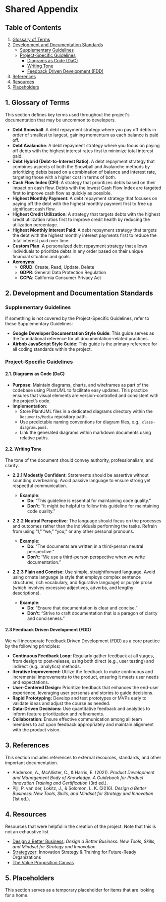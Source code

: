 # Shared Appendix


## Table of Contents
1. [Glossary of Terms](#1-glossary-of-terms)
2. [Development and Documentation Standards](#2-development-and-documentation-standards)
   - [Supplementary Guidelines](#supplementary-guidelines)
   - [Project-Specific Guidelines](#project-specific-guidelines)
     - [Diagrams as Code (DaC)](#21-diagrams-as-code-dac)
     - [Writing Tone](#22-writing-tone)
     - [Feedback Driven Development (FDD)](#23-feedback-driven-development-fdd)
3. [References](#3-references)
4. [Resources](#4-resources)
5. [Placeholders](#5-placeholders)

## 1. Glossary of Terms

This section defines key terms used throughout the project's documentation that may be uncommon to developers.

- **Debt Snowball**: A debt repayment strategy where you pay off debts in order of smallest to largest, gaining momentum as each balance is paid off.
- **Debt Avalanche**: A debt repayment strategy where you focus on paying off debts with the highest interest rates first to minimize total interest paid.
- **Debt Hybrid (Debt-to-Interest Ratio)**: A debt repayment strategy that combines aspects of both the Snowball and Avalanche methods by prioritizing debts based on a combination of balance and interest rate, targeting those with a higher cost in terms of both.
- **Cash Flow Index (CFI)**: A strategy that prioritizes debts based on their impact on cash flow. Debts with the lowest Cash Flow Index are targeted first to improve cash flow as quickly as possible.
- **Highest Monthly Payment**: A debt repayment strategy that focuses on paying off the debt with the highest monthly payment first to free up significant cash flow.
- **Highest Credit Utilization**: A strategy that targets debts with the highest credit utilization ratios first to improve credit health by reducing the utilization percentage.
- **Highest Monthly Interest Paid**: A debt repayment strategy that targets the debt with the highest monthly interest payments first to reduce the total interest paid over time.
- **Custom Plan**: A personalized debt repayment strategy that allows individuals to prioritize debts in any order based on their unique financial situation and goals.
- **Acronyms**:
  - **CRUD**: Create, Read, Update, Delete
  - **GDPR**: General Data Protection Regulation
  - **CCPA**: California Consumer Privacy Act

## 2. Development and Documentation Standards

### Supplementary Guidelines

If something is not covered by the Project-Specific Guidelines, refer to these Supplementary Guidelines:

- **Google Developer Documentation Style Guide**: This guide serves as the foundational reference for all documentation-related practices.
- **Airbnb JavaScript Style Guide**: This guide is the primary reference for all coding standards within the project.

### Project-Specific Guidelines

#### 2.1. Diagrams as Code (DaC)

- **Purpose**: Maintain diagrams, charts, and wireframes as part of the codebase using PlantUML to facilitate easy updates. This practice ensures that visual elements are version-controlled and consistent with the project’s code.
- **Implementation**: 
  - Store PlantUML files in a dedicated diagrams directory within the `Documents/Media` repository path.
  - Use predictable naming conventions for diagram files, e.g., `class-diagram.puml`.
  - Link the generated diagrams within markdown documents using relative paths.

#### 2.2. Writing Tone

The tone of the document should convey authority, professionalism, and clarity.

- **2.2.1 Modestly Confident**: Statements should be assertive without sounding overbearing. Avoid passive language to ensure strong yet respectful communication.
  - **Example**:
    - **Do**: “This guideline is essential for maintaining code quality.”
    - **Don’t**: “It might be helpful to follow this guideline for maintaining code quality.”

- **2.2.2 Neutral Perspective**: The language should focus on the processes and outcomes rather than the individuals performing the tasks. Refrain from using “I,” “we,” “you,” or any other personal pronouns.
  - **Example**:
    - **Do**: “The documents are written in a third-person neutral perspective.”
    - **Don’t**: “We use a third-person perspective when we write documentation.”

- **2.2.3 Plain and Concise**: Use simple, straightforward language. Avoid using ornate language (a style that employs complex sentence structures, rich vocabulary, and figurative language) or purple prose (which involves excessive adjectives, adverbs, and lengthy descriptions).
  - **Example**:
    - **Do**: “Ensure that documentation is clear and concise.”
    - **Don’t**: “Strive to craft documentation that is a paragon of clarity and conciseness.”

#### 2.3 Feedback Driven Development (FDD)

We will incorporate Feedback Driven Development (FDD) as a core practice by the following principles:

- **Continuous Feedback Loop:** Regularly gather feedback at all stages, from design to post-release, using both direct (e.g., user testing) and indirect (e.g., analytics) methods.
- **Iterative Improvement:** Utilize the feedback to make continuous and incremental improvements to the product, ensuring it meets user needs and expectations.
- **User-Centered Design:** Prioritize feedback that enhances the end-user experience, leveraging user personas and stories to guide decisions.
- **Rapid Prototyping:** Develop and test prototypes or MVPs early to validate ideas and adjust the course as needed.
- **Data-Driven Decisions:** Use quantitative feedback and analytics to inform feature prioritization and refinements.
- **Collaboration:** Ensure effective communication among all team members to act upon feedback appropriately and maintain alignment with the product vision.


## 3. References

This section includes references to external resources, standards, and other important documentation.

- Anderson, A., McAllister, C., & Harris, E. (2021). *Product Development and Management Body of Knowledge: A Guidebook for Product Innovation Training and Certification* (3rd ed.).
- Pijl, P. van der, Lokitz, J., & Solomon, L. K. (2016). *Design a Better Business: New Tools, Skills, and Mindset for Strategy and Innovation* (1st ed.).

## 4. Resources

Resources that were helpful in the creation of the project. Note that this is not an exhaustive list.

- [Design a Better Business](https://designabetterbusiness.com): *Design a Better Business: New Tools, Skills, and Mindset for Strategy and Innovation*.
- [Strategyzer](https://www.strategyzer.com): Innovation Strategy & Training for Future-Ready Organizations
- [The Value Proposition Canvas](https://www.strategyzer.com/library/the-value-proposition-canvas)
 
## 5. Placeholders
This section serves as a temporary placeholder for items that are looking for a home.